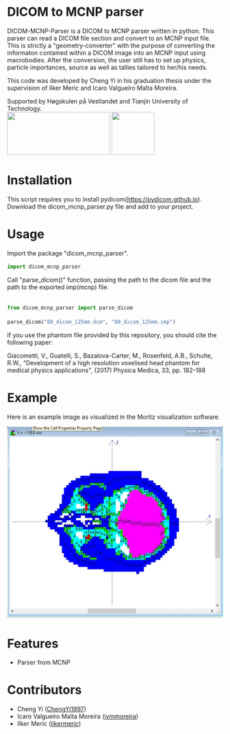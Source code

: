 # DICOM to MCNP parser

DICOM-MCNP-Parser is a DICOM to MCNP parser written in python. This parser can read a DICOM file section and convert to an MCNP input file. This is strictly a "geometry-converter" with the purpose of converting the informaton contained within a DICOM image into an MCNP input using macrobodies. After the conversion, the user still has to set up physics, particle importances, source as well as tallies tailored to her/his needs. 

This code was developed by Cheng Yi in his graduation thesis under the supervision of Ilker Meric and Icaro Valgueiro Malta Moreira.

Supported by Høgskulen på Vestlandet and Tianjin University of Technology.
<br>
<img src="https://www.nokut.no/globalassets/logo/1000x400/hvl_logo.png" width="240" height="100">
<img src="https://upload.wikimedia.org/wikipedia/en/3/3b/Tianjin_University_of_Technology_logo.png" width="100" height="100">

# Installation

This script requires you to install pydicom(https://pydicom.github.io).
Download the dicom_mcnp_parser.py file and add to your project.

# Usage

Import the package "dicom_mcnp_parser".

```python
import dicom_mcnp_parser
```

Call "parse_dicom()" function, passing the path to the dicom file and the path to the exported imp(mcnp) file.

```python

from dicom_mcnp_parser import parse_dicom

parse_dicom("80_dicom_125mm.dcm", "80_dicom_125mm.imp")

```

If you use the phantom file provided by this repository, you should cite the following paper:

Giacometti, V., Guatelli, S., Bazalova-Carter, M., Rosenfeld, A.B., Schulte, R.W., "Development of a high resolution voxelised head phantom for medical physics applications", (2017) Physica Medica, 33, pp. 182-188  

# Example
Here is an example image as visualized in the Moritz visualization software.

<img src="Slice_90.jpg">

# Features

 - Parser from MCNP

# Contributors

* Cheng Yi ([ChengYi1997][])
* Icaro Valgueiro Malta Moreira ([ivmmoreira][])
* Ilker Meric ([ilkermeric][])

[ChengYi1997]:            https://github.com/ChengYi1997
[ivmmoreira]:  https://github.com/ivmmoreira
[ilkermeric]:  https://github.com/ilkermeric
